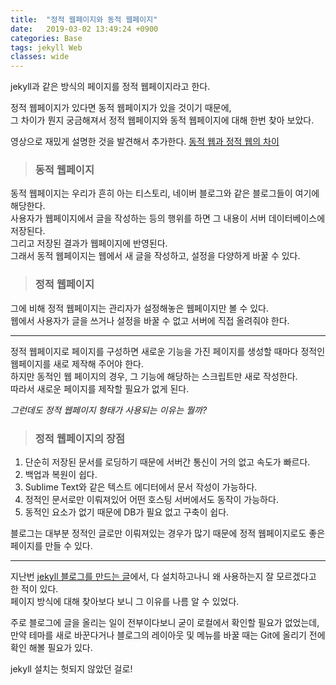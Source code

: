 ```yaml
---
title:  "정적 웹페이지와 동적 웹페이지"
date:   2019-03-02 13:49:24 +0900
categories: Base
tags: jekyll Web
classes: wide
---
```


jekyll과 같은 방식의 페이지를 정적 웹페이지라고 한다.  

정적 웹페이지가 있다면 동적 웹페이지가 있을 것이기 때문에,  
그 차이가 뭔지 궁금해져서 정적 웹페이지와 동적 웹페이지에 대해 한번 찾아 보았다.
  
영상으로 재밌게 설명한 것을 발견해서 추가한다. [동적 웹과 정적 웹의 차이](https://youtu.be/C06xRvXIAUk)
  
  
> ### 동적 웹페이지
  
동적 웹페이지는 우리가 흔히 아는 티스토리, 네이버 블로그와 같은 블로그들이 여기에 해당한다.  
사용자가 웹페이지에서 글을 작성하는 등의 행위를 하면 그 내용이 서버 데이터베이스에 저장된다.    
그리고 저장된 결과가 웹페이지에 반영된다.  
그래서 동적 웹페이지는 웹에서 새 글을 작성하고, 설정을 다양하게 바꿀 수 있다.  

> ### 정적 웹페이지
  
그에 비해 정적 웹페이지는 관리자가 설정해놓은 웹페이지만 볼 수 있다.  
웹에서 사용자가 글을 쓰거나 설정을 바꿀 수 없고 서버에 직접 올려줘야 한다.  

___

정적 웹페이지로 페이지를 구성하면 새로운 기능을 가진 페이지를 생성할 때마다 정적인 웹페이지를 새로 제작해 주어야 한다.  
하지만 동적인 웹 페이지의 경우, 그 기능에 해당하는 스크립트만 새로 작성한다.  
따라서 새로운 페이지를 제작할 필요가 없게 된다.  
  
_그런데도 정적 웹페이지 형태가 사용되는 이유는 뭘까?_  
  
> ### 정적 웹페이지의 장점
  
1. 단순히 저장된 문서를 로딩하기 때문에 서버간 통신이 거의 없고 속도가 빠르다.
2. 백업과 복원이 쉽다.
3. Sublime Text와 같은 텍스트 에디터에서 문서 작성이 가능하다. 
4. 정적인 문서로만 이뤄져있어 어떤 호스팅 서버에서도 동작이 가능하다. 
5. 동적인 요소가 없기 때문에 DB가 필요 없고 구축이 쉽다. 

블로그는 대부분 정적인 글로만 이뤄져있는 경우가 많기 때문에 정적 웹페이지로도 좋은 페이지를 만들 수 있다.  

___

지난번 [jekyll 블로그를 만드는 글](https://2ssue.github.io/jekyll/make_jekyll_blog/)에서, 다 설치하고나니 왜 사용하는지 잘 모르겠다고 한 적이 있다.  
페이지 방식에 대해 찾아보다 보니 그 이유를 나름 알 수 있었다.  
  
주로 블로그에 글을 올리는 일이 전부이다보니 굳이 로컬에서 확인할 필요가 없었는데,  
만약 테마를 새로 바꾼다거나 블로그의 레이아웃 및 메뉴를 바꿀 때는 Git에 올리기 전에 확인 해볼 필요가 있다.  
  
jekyll 설치는 헛되지 않았던 걸로!  
